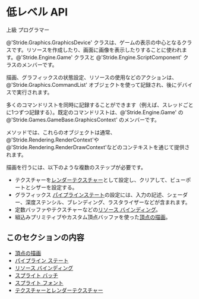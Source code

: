 # 低レベル API
<!--
# Low-level API
-->

<span class="badge text-bg-primary">上級</span>
<span class="badge text-bg-success">プログラマー</span>
<!--
<span class="badge text-bg-primary">Advanced</span>
<span class="badge text-bg-success">Programmer</span>
-->

@'Stride.Graphics.GraphicsDevice' クラスは、ゲームの表示の中心となるクラスです。リソースを作成したり、画面に画像を表示したりすることに使われます。@'Stride.Engine.Game' クラスと @'Stride.Engine.ScriptComponent' クラスのメンバーです。
<!--
The @'Stride.Graphics.GraphicsDevice' class is the central class for displaying your game. It's used to create resources and present images on the screen. You can access it as a member of the @'Stride.Engine.Game' and @'Stride.Engine.ScriptComponent' classes.
-->

描画、グラフィックスの状態設定、リソースの使用などのアクションは、@'Stride.Graphics.CommandList' オブジェクトを使って記録され、後にデバイスで実行されます。
<!--
Actions such as drawing, setting graphics states and using resources are recorded using @'Stride.Graphics.CommandList' objects for later execution by the device.
-->

多くのコマンドリストを同時に記録することができます（例えば、スレッドごとに1つずつ記録する）。既定のコマンドリストは、@'Stride.Engine.Game' の @'Stride.Games.GameBase.GraphicsContext' のメンバーです。
<!--
Many command lists can be filled at the same time (eg one per thread). A default command list is available as member of the @'Stride.Games.GameBase.GraphicsContext' of your @'Stride.Engine.Game'.
-->

メソッドでは、これらのオブジェクトは通常、@'Stride.Rendering.RenderContext'や@'Stride.Rendering.RenderDrawContext'などのコンテキストを通じて提供されます。
<!--
In methods, these objects are typically provided through contexts such as @'Stride.Rendering.RenderContext' and @'Stride.Rendering.RenderDrawContext'.
-->

描画を行うには、以下のような複数のステップが必要です。
<!--
Performing any drawing requires multiple steps, including:
-->

* テクスチャーを[レンダーテクスチャー](textures-and-render-textures.md)として設定し、クリアして、ビューポートとシザーを設定する。
* グラフィックス [パイプラインステート](pipeline-state.md)の設定には、入力の記述、シェーダー、深度ステンシル、ブレンディング、ラスタライザーなどが含まれます。
* 定数バッファやテクスチャーなどの[リソース バインディング](resources.md)。
* 組込みプリミティブやカスタム頂点バッファを使った[頂点の描画](draw-vertices.md)。

<!--
* setting textures as [render textures](textures-and-render-textures.md), clearing them, and setting viewports and scissors
* setting up the graphics [pipeline state](pipeline-state.md), including input description, shaders, depth-stencil, blending, rasterizer, etc
* binding [resources](resources.md), such as constant buffers and textures
* [drawing vertices](draw-vertices.md) using built-in primitives or custom vertex buffers
-->

## このセクションの内容
<!--
## In this section
-->

* [頂点の描画](draw-vertices.md)
* [パイプライン ステート](pipeline-state.md)
* [リソース バインディング](resources.md)
* [スプライト バッチ](spritebatch.md)
* [スプライト フォント](spritefont.md)
* [テクスチャーとレンダーテクスチャー](textures-and-render-textures.md)

<!--
* [Draw vertices](draw-vertices.md)
* [Pipeline state](pipeline-state.md)
* [Resources](resources.md)
* [SpriteBatch](spritebatch.md)
* [SpriteFont](spritefont.md)
* [Textures and render textures](textures-and-render-textures.md)
-->
